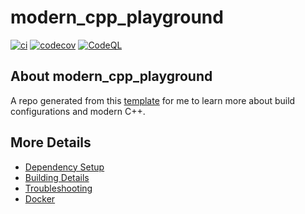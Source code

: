 # modern_cpp_playground

[![ci](https://github.com/tompacino/modern_cpp_playground/actions/workflows/ci.yml/badge.svg)](https://github.com/tompacino/modern_cpp_playground/actions/workflows/ci.yml)
[![codecov](https://codecov.io/gh/tompacino/modern_cpp_playground/branch/main/graph/badge.svg)](https://codecov.io/gh/tompacino/modern_cpp_playground)
[![CodeQL](https://github.com/tompacino/modern_cpp_playground/actions/workflows/codeql-analysis.yml/badge.svg)](https://github.com/tompacino/modern_cpp_playground/actions/workflows/codeql-analysis.yml)

## About modern_cpp_playground

A repo generated from this [template](https://github.com/cpp-best-practices/cmake_template) for me to learn more about build configurations and modern C++.

## More Details

 * [Dependency Setup](README_dependencies.md)
 * [Building Details](README_building.md)
 * [Troubleshooting](README_troubleshooting.md)
 * [Docker](README_docker.md)
